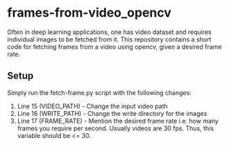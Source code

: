 # frames-from-video_opencv
Often in deep learning applications, one has video dataset and requires individual images to be fetched from it. This repository contains a short code for fetching frames from a video using opencv, given a desired frame rate.

## Setup
Simply run the fetch-frame.py script with the following changes:
1. Line 15 (VIDEO_PATH) - Change the input video path
2. Line 16 (WRITE_PATH) - Change the write directory for the images
3. Line 17 (FRAME_RATE) - Mention the desired frame rate i.e. how many frames you require per second. Usually videos are 30 fps. Thus, this variable should be <= 30. 
